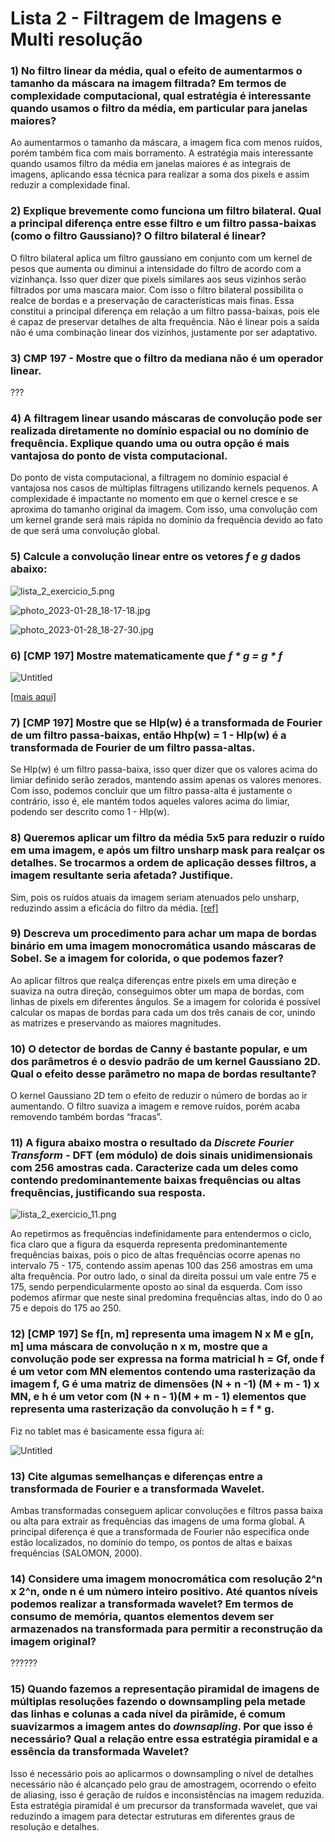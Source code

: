 # Lista 2 - Filtragem de Imagens e Multi resolução

### 1) No filtro linear da média, qual o efeito de aumentarmos o tamanho da máscara na imagem filtrada? Em termos de complexidade computacional, qual estratégia é interessante quando usamos o filtro da média, em particular para janelas maiores?

Ao aumentarmos o tamanho da máscara, a imagem fica com menos ruídos, porém também fica com mais borramento. A estratégia mais interessante quando usamos filtro da média em janelas maiores é as integrais de imagens, aplicando essa técnica para realizar a soma dos pixels e assim reduzir a complexidade final.

### 2) Explique brevemente como funciona um filtro bilateral. Qual a principal diferença entre esse filtro e um filtro passa-baixas (como o filtro Gaussiano)? O filtro bilateral é linear?

O filtro bilateral aplica um filtro gaussiano em conjunto com um kernel de pesos que aumenta ou diminui a intensidade do filtro de acordo com a vizinhança. Isso quer dizer que pixels similares aos seus vizinhos serão filtrados por uma mascara maior. Com isso o filtro bilateral possibilita o realce de bordas e a preservação de características mais finas. Essa constitui a principal diferença em relação a um filtro passa-baixas, pois ele é capaz de preservar detalhes de alta frequência. Não é linear pois a saída não é uma combinação linear dos vizinhos, justamente por ser adaptativo.

### 3) CMP 197 - Mostre que o filtro da mediana não é um operador linear.

???

### 4) A filtragem linear usando máscaras de convolução pode ser realizada diretamente no domínio espacial ou no domínio de frequência. Explique quando uma ou outra opção é mais vantajosa do ponto de vista computacional.

Do ponto de vista computacional, a filtragem no domínio espacial é vantajosa nos casos de múltiplas filtragens utilizando kernels pequenos. A complexidade é impactante no momento em que o kernel cresce e se aproxima do tamanho original da imagem. Com isso, uma convolução com um kernel grande será mais rápida no domínio da frequência devido ao fato de que será uma convolução global.

### 5) Calcule a convolução linear entre os vetores _f_ e _g_ dados abaixo:

![lista_2_exercicio_5.png](https://s3-us-west-2.amazonaws.com/secure.notion-static.com/5fc30e54-8412-489e-8649-79a4ce781923/lista_2_exercicio_5.png)

![photo_2023-01-28_18-17-18.jpg](https://s3-us-west-2.amazonaws.com/secure.notion-static.com/5c4962dd-409e-417e-8e72-720e1d18d0df/photo_2023-01-28_18-17-18.jpg)

![photo_2023-01-28_18-27-30.jpg](https://s3-us-west-2.amazonaws.com/secure.notion-static.com/034cc542-ae95-45f6-a443-aa77d2c9435b/photo_2023-01-28_18-27-30.jpg)

### 6) [CMP 197] Mostre matematicamente que _************f * g = g * f************_

![Untitled](https://s3-us-west-2.amazonaws.com/secure.notion-static.com/e0b9314b-b51c-46ad-8178-eb5d657e6234/Untitled.png)

[[mais aqui]](https://thewolfsound.com/mathematical-properties-of-convolution/)

### 7) [CMP 197] Mostre que se Hlp(w) é a transformada de Fourier de um filtro passa-baixas, então Hhp(w) = 1 - Hlp(w) é a transformada de Fourier de um filtro passa-altas.

Se Hlp(w) é um filtro passa-baixa, isso quer dizer que os valores acima do limiar definido serão zerados, mantendo assim apenas os valores menores. Com isso, podemos concluir que um filtro passa-alta é justamente o contrário, isso é, ele mantém todos aqueles valores acima do limiar, podendo ser descrito como 1 - Hlp(w).

### 8) Queremos aplicar um filtro da média 5x5 para reduzir o ruído em uma imagem, e após um filtro ************unsharp mask************ para realçar os detalhes. Se trocarmos a ordem de aplicação desses filtros, a imagem resultante seria afetada? Justifique.

Sim, pois os ruídos atuais da imagem seriam atenuados pelo unsharp, reduzindo assim a eficácia do filtro da média. [[ref]](https://masteryournikon.com/2018/09/25/should-i-sharpen-an-image-before-or-after-noise-reduction/)

### 9) Descreva um procedimento para achar um mapa de bordas binário em uma imagem monocromática usando máscaras de Sobel. Se a imagem for colorida, o que podemos fazer?

Ao aplicar filtros que realça diferenças entre pixels em uma direção e suaviza na outra direção, conseguimos obter um mapa de bordas, com linhas de pixels em diferentes ângulos. Se a imagem for colorida é possível calcular os mapas de bordas para cada um dos três canais de cor, unindo as matrizes e preservando as maiores magnitudes.

### 10) O detector de bordas de Canny é bastante popular, e um dos parâmetros é o desvio padrão de um ******kernel****** Gaussiano 2D. Qual o efeito desse parâmetro no mapa de bordas resultante?

O kernel Gaussiano 2D tem o efeito de reduzir o número de bordas ao ir aumentando. O filtro suaviza a imagem e remove ruídos, porém acaba removendo também bordas “fracas”.

### 11) A figura abaixo mostra o resultado da _****************Discrete Fourier Transform****************_ - DFT (em módulo) de dois sinais unidimensionais com 256 amostras cada. Caracterize cada um deles como contendo predominantemente baixas frequências ou altas frequências, justificando sua resposta.

![lista_2_exercicio_11.png](https://s3-us-west-2.amazonaws.com/secure.notion-static.com/7299d638-8957-417d-bcfd-7da03f2b604b/lista_2_exercicio_11.png)

Ao repetirmos as frequências indefinidamente para entendermos o ciclo, fica claro que a figura da esquerda representa predominantemente frequências baixas, pois o pico de altas frequências ocorre apenas no intervalo 75 - 175, contendo assim apenas 100 das 256 amostras em uma alta frequência. Por outro lado, o sinal da direita possui um vale entre 75 e 175, sendo perpendicularmente oposto ao sinal da esquerda. Com isso podemos afirmar que neste sinal predomina frequências altas, indo do 0 ao 75 e depois do 175 ao 250.

### 12) [CMP 197] Se f[n, m] representa uma imagem N x M e g[n, m] uma máscara de convolução n x m, mostre que a convolução pode ser expressa na forma matricial h = Gf, onde f é um vetor com MN elementos contendo uma rasterização da imagem f, G é uma matriz de dimensões (N + n -1) (M + m - 1) x MN, e h é um vetor com (N + n - 1)(M + m - 1) elementos que representa uma rasterização da convolução h = f * g.

Fiz no tablet mas é basicamente essa figura aí:

![Untitled](https://s3-us-west-2.amazonaws.com/secure.notion-static.com/0011c9e2-ff2a-4e59-a367-16488386dc28/Untitled.png)

### 13) Cite algumas semelhanças e diferenças entre a transformada de Fourier e a transformada Wavelet.

Ambas transformadas conseguem aplicar convoluções e filtros passa baixa ou alta para extrair as frequências das imagens de uma forma global. A principal diferença é que a transformada de Fourier não especifica onde estão localizados, no domínio do tempo, os pontos de altas e baixas frequências (SALOMON, 2000).

### 14) Considere uma imagem monocromática com resolução 2^n x 2^n, onde n é um número inteiro positivo. Até quantos níveis podemos realizar a transformada wavelet? Em termos de consumo de memória, quantos elementos devem ser armazenados na transformada para permitir a reconstrução da imagem original?

??????

### 15) Quando fazemos a representação piramidal de imagens de múltiplas resoluções fazendo o ************downsampling************ pela metade das linhas e colunas a cada nível da pirâmide, é comum suavizarmos a imagem antes do _**********downsapling**********_. Por que isso é necessário? Qual a relação entre essa estratégia piramidal e a essência da transformada Wavelet?

Isso é necessário pois ao aplicarmos o downsampling o nível de detalhes necessário não é alcançado pelo grau de amostragem, ocorrendo o efeito de aliasing, isso é geração de ruídos e inconsistências na imagem reduzida. Esta estratégia piramidal é um precursor da transformada wavelet, que vai reduzindo a imagem para detectar estruturas em diferentes graus de resolução e detalhes.